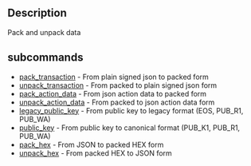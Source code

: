 ## Description
Pack and unpack data

## subcommands
- [pack_transaction](pack_transaction.md) - From plain signed json to packed form
- [unpack_transaction](unpack_transaction.md) - From packed to plain signed json form
- [pack_action_data](pack_action_data.md) - From json action data to packed form
- [unpack_action_data](unpack_action_data.md) - From packed to json action data form
- [legacy_public_key](legacy_public_key.md) - From public key to legacy format (EOS, PUB_R1, PUB_WA)
- [public_key](public_key.md) - From public key to canonical format (PUB_K1, PUB_R1, PUB_WA)
- [pack_hex](pack_hex.md) - From JSON to packed HEX form
- [unpack_hex](unpack_hex.md) - From packed HEX to JSON form
